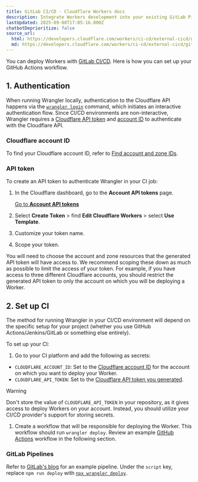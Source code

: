 ```yaml
---
title: GitLab CI/CD · Cloudflare Workers docs
description: Integrate Workers development into your existing GitLab Pipelines workflows.
lastUpdated: 2025-09-08T17:05:16.000Z
chatbotDeprioritize: false
source_url:
  html: https://developers.cloudflare.com/workers/ci-cd/external-cicd/gitlab-cicd/
  md: https://developers.cloudflare.com/workers/ci-cd/external-cicd/gitlab-cicd/index.md
---
```


You can deploy Workers with [GitLab CI/CD](https://docs.gitlab.com/ee/ci/pipelines/index.html). Here is how you can set up your GitHub Actions workflow.

## 1. Authentication

When running Wrangler locally, authentication to the Cloudflare API happens via the [`wrangler login`](https://developers.cloudflare.com/workers/wrangler/commands/#login) command, which initiates an interactive authentication flow. Since CI/CD environments are non-interactive, Wrangler requires a [Cloudflare API token](https://developers.cloudflare.com/fundamentals/api/get-started/create-token/) and [account ID](https://developers.cloudflare.com/fundamentals/account/find-account-and-zone-ids/) to authenticate with the Cloudflare API.

### Cloudflare account ID

To find your Cloudflare account ID, refer to [Find account and zone IDs](https://developers.cloudflare.com/fundamentals/account/find-account-and-zone-ids/).

### API token

To create an API token to authenticate Wrangler in your CI job:

1. In the Cloudflare dashboard, go to the **Account API tokens** page.

   [Go to **Account API tokens**](https://dash.cloudflare.com/?to=/:account/api-tokens)

2. Select **Create Token** > find **Edit Cloudflare Workers** > select **Use Template**.

3. Customize your token name.

4. Scope your token.

You will need to choose the account and zone resources that the generated API token will have access to. We recommend scoping these down as much as possible to limit the access of your token. For example, if you have access to three different Cloudflare accounts, you should restrict the generated API token to only the account on which you will be deploying a Worker.

## 2. Set up CI

The method for running Wrangler in your CI/CD environment will depend on the specific setup for your project (whether you use GitHub Actions/Jenkins/GitLab or something else entirely).

To set up your CI:

1. Go to your CI platform and add the following as secrets:

* `CLOUDFLARE_ACCOUNT_ID`: Set to the [Cloudflare account ID](#cloudflare-account-id) for the account on which you want to deploy your Worker.
* `CLOUDFLARE_API_TOKEN`: Set to the [Cloudflare API token you generated](#api-token).

Warning

Don't store the value of `CLOUDFLARE_API_TOKEN` in your repository, as it gives access to deploy Workers on your account. Instead, you should utilize your CI/CD provider's support for storing secrets.

1. Create a workflow that will be responsible for deploying the Worker. This workflow should run `wrangler deploy`. Review an example [GitHub Actions](https://docs.github.com/en/actions/using-workflows/about-workflows) workflow in the following section.

### GitLab Pipelines

Refer to [GitLab's blog](https://about.gitlab.com/blog/2022/11/21/deploy-remix-with-gitlab-and-cloudflare/) for an example pipeline. Under the `script` key, replace `npm run deploy` with [`npx wrangler deploy`](https://developers.cloudflare.com/workers/wrangler/commands/#deploy).
